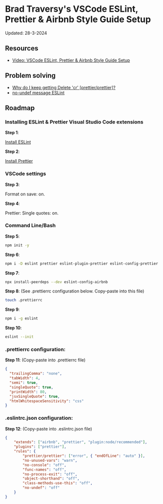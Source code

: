 # Brad Traversy's VSCode ESLint, Prettier & Airbnb Style Guide Setup
Updated: 28-3-2024

## Resources
* [Video: VSCode ESLint, Prettier & Airbnb Style Guide Setup](https://youtu.be/SydnKbGc7W8)

## Problem solving
* [Why do I keep getting Delete 'cr' [prettier/prettier]?](https://stackoverflow.com/questions/53516594/why-do-i-keep-getting-delete-cr-prettier-prettier)
* [no-undef message ESLint](https://medium.com/@jeryldev/a-beginners-story-how-to-setup-eslint-in-a-visual-studio-code-project-28b379a33cdb)

## Roadmap
### Installing ESLint & Prettier Visual Studio Code extensions
__Step 1__: 

[Install ESLint](https://marketplace.visualstudio.com/items?itemName=dbaeumer.vscode-eslint)

__Step 2__: 

[Install Prettier](https://marketplace.visualstudio.com/items?itemName=esbenp.prettier-vscode)

### VSCode settings
__Step 3__: 

Format on save: on.

__Step 4__: 

Prettier: Single quotes: on.

### Command Line/Bash
__Step 5__:
```bash
npm init -y
```
__Step 6__:
 ```bash
npm i -D eslint prettier eslint-plugin-prettier eslint-config-prettier eslint-plugin-node eslint-config-node
```
__Step 7__:
 ```bash
npx install-peerdeps --dev eslint-config-airbnb
```
__Step 8__: (See .prettierrc configuration below. Copy-paste into this file)
 ```bash
touch .prettierrc
```
__Step 9__:
 ```bash
npm i -g eslint
```
__Step 10__:
 ```bash
eslint --init
```

### .prettierrc configuration:
__Step 11__: (Copy-paste into .prettierrc file)
```json
{
  "trailingComma": "none",
  "tabWidth": 4,
  "semi": true, 
  "singleQuote": true,
  "printWidth": 80,
  "jsxSingleQuote": true,
  "htmlWhitespaceSensitivity": "css"
}
```
### .eslintrc.json configuration:
__Step 12__: (Copy-paste into .eslintrc.json file)
```json
{
    "extends": ["airbnb", "prettier", "plugin:node/recommended"],
    "plugins": ["prettier"],
    "rules": {
        "prettier/prettier": ["error", { "endOfLine": "auto" }],
        "no-unused-vars": "warn",
        "no-console": "off",
        "func-names": "off",
        "no-process-exit": "off",
        "object-shorthand": "off",
        "class-methods-use-this": "off",
        "no-undef": "off"
    }
}
```


